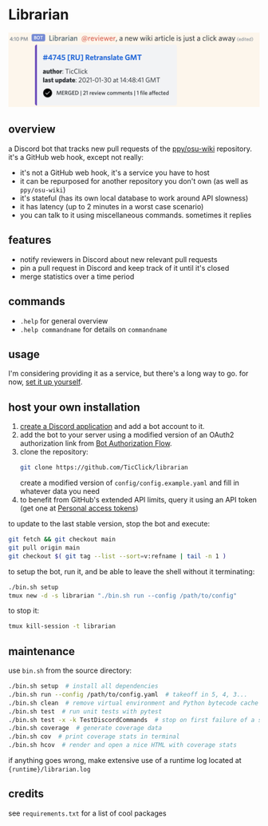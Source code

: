 # Librarian

![test](media/repo/screenshot.png)

## overview

a Discord bot that tracks new pull requests of the [ppy/osu-wiki](https://github.com/ppy/osu-wiki) repository. it's a GitHub web hook, except not really:

- it's not a GitHub web hook, it's a service you have to host
- it can be repurposed for another repository you don't own (as well as `ppy/osu-wiki`)
- it's stateful (has its own local database to work around API slowness)
- it has latency (up to 2 minutes in a worst case scenario)
- you can talk to it using miscellaneous commands. sometimes it replies

## features

- notify reviewers in Discord about new relevant pull requests
- pin a pull request in Discord and keep track of it until it's closed
- merge statistics over a time period

## commands

- `.help` for general overview
- `.help commandname` for details on `commandname`

## usage

I'm considering providing it as a service, but there's a long way to go. for now, [set it up yourself](#host-your-own-installation).

## host your own installation

1. [create a Discord application](https://discord.com/developers/applications) and add a bot account to it.
2. add the bot to your server using a modified version of an OAuth2 authorization link from [Bot Authorization Flow](https://discord.com/developers/docs/topics/oauth2#bot-authorization-flow).
3. clone the repository:
    ```bash
    git clone https://github.com/TicClick/librarian
    ```
    create a modified version of `config/config.example.yaml` and fill in whatever data you need
4. to benefit from GitHub's extended API limits, query it using an API token (get one at [Personal access tokens](https://github.com/settings/tokens))

to update to the last stable version, stop the bot and execute:

```bash
git fetch && git checkout main
git pull origin main
git checkout $( git tag --list --sort=v:refname | tail -n 1 )
```

to setup the bot, run it, and be able to leave the shell without it terminating:

```bash
./bin.sh setup
tmux new -d -s librarian "./bin.sh run --config /path/to/config"
```

to stop it:

```bash
tmux kill-session -t librarian
```

## maintenance

use `bin.sh` from the source directory:

```bash
./bin.sh setup  # install all dependencies
./bin.sh run --config /path/to/config.yaml  # takeoff in 5, 4, 3...
./bin.sh clean  # remove virtual environment and Python bytecode cache
./bin.sh test  # run unit tests with pytest
./bin.sh test -x -k TestDiscordCommands  # stop on first failure of a subset
./bin.sh coverage  # generate coverage data
./bin.sh cov  # print coverage stats in terminal
./bin.sh hcov  # render and open a nice HTML with coverage stats
```

if anything goes wrong, make extensive use of a runtime log located at `{runtime}/librarian.log`

## credits

see `requirements.txt` for a list of cool packages